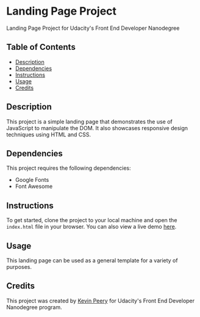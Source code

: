 # Landing Page Project

Landing Page Project for Udacity's Front End Developer Nanodegree

## Table of Contents

* [Description](#description)
* [Dependencies](#dependencies)
* [Instructions](#instructions)
* [Usage](#usage)
* [Credits](#credits)

## Description

This project is a simple landing page that demonstrates the use of JavaScript to manipulate the DOM. It also showcases responsive design techniques using HTML and CSS.

## Dependencies

This project requires the following dependencies:

* Google Fonts
* Font Awesome

## Instructions

To get started, clone the project to your local machine and open the `index.html` file in your browser. You can also view a live demo [here]().

## Usage

This landing page can be used as a general template for a variety of purposes. 

## Credits

This project was created by [Kevin Peery](https://www.linkedin.com/in/kevin-peery/) for Udacity's Front End Developer Nanodegree program. 
